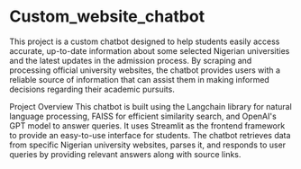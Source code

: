 # Custom_website_chatbot
This project is a custom chatbot designed to help students easily access accurate, up-to-date information about some selected Nigerian universities and the latest updates in the admission process. By scraping and processing official university websites, the chatbot provides users with a reliable source of information that can assist them in making informed decisions regarding their academic pursuits.

Project Overview
This chatbot is built using the Langchain library for natural language processing, FAISS for efficient similarity search, and OpenAI's GPT model to answer queries. It uses Streamlit as the frontend framework to provide an easy-to-use interface for students. The chatbot retrieves data from specific Nigerian university websites, parses it, and responds to user queries by providing relevant answers along with source links.

